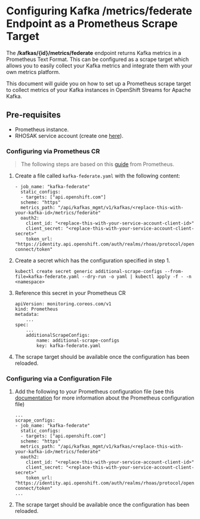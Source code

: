 # Configuring Kafka /metrics/federate Endpoint as a Prometheus Scrape Target

The **/kafkas/{id}/metrics/federate** endpoint returns Kafka metrics in a Prometheus Text Format. This can be configured as a scrape target which allows you to easily collect your Kafka metrics and integrate them with your own metrics platform.

This document will guide you on how to set up a Prometheus scrape target to collect metrics of your Kafka instances in OpenShift Streams for Apache Kafka.

## Pre-requisites
- Prometheus instance.
- RHOSAK service account (create one [here](https://console.redhat.com/application-services/service-accounts)).

### Configuring via Prometheus CR
> The following steps are based on this [guide](https://github.com/prometheus-operator/prometheus-operator/blob/master/Documentation/additional-scrape-config.md#additional-scrape-configuration) from Prometheus.

1. Create a file called `kafka-federate.yaml` with the following content:
    ```
    - job_name: "kafka-federate"
      static_configs:
      - targets: ["api.openshift.com"]
      scheme: "https"
      metrics_path: "/api/kafkas_mgmt/v1/kafkas/<replace-this-with-your-kafka-id>/metrics/federate"
      oauth2:
        client_id: "<replace-this-with-your-service-account-client-id>"
        client_secret: "<replace-this-with-your-service-account-client-secret>"
        token_url: "https://identity.api.openshift.com/auth/realms/rhoas/protocol/openid-connect/token"
    ```
2. Create a secret which has the configuration specified in step 1.
    ```
    kubectl create secret generic additional-scrape-configs --from-file=kafka-federate.yaml --dry-run -o yaml | kubectl apply -f - -n <namespace>
    ```
3. Reference this secret in your Prometheus CR
    ```
    apiVersion: monitoring.coreos.com/v1
    kind: Prometheus
    metadata:
        ...
    spec:
        ...
        additionalScrapeConfigs:
            name: additional-scrape-configs
            key: kafka-federate.yaml
    ```
4. The scrape target should be available once the configuration has been reloaded.

### Configuring via a Configuration File

1. Add the following to your Prometheus configuration file (see this [documentation](https://prometheus.io/docs/prometheus/latest/configuration/configuration/#configuration-file) for more information about the Prometheus configuration file)
    ```
    ...
    scrape_configs:
    - job_name: "kafka-federate"
      static_configs:
      - targets: ["api.openshift.com"]
      scheme: "https"
      metrics_path: "/api/kafkas_mgmt/v1/kafkas/<replace-this-with-your-kafka-id>/metrics/federate"
      oauth2:
        client_id: "<replace-this-with-your-service-account-client-id>"
        client_secret: "<replace-this-with-your-service-account-client-secret>"
        token_url: "https://identity.api.openshift.com/auth/realms/rhoas/protocol/openid-connect/token"
    ...
    ```
2. The scrape target should be available once the configuration has been reloaded.
